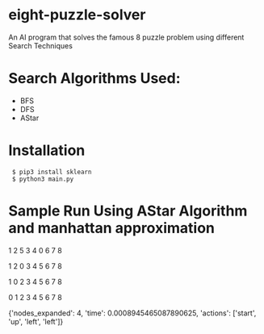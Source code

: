 # eight-puzzle-solver
An AI program that solves the famous 8 puzzle problem using different Search Techniques

# Search Algorithms Used:
 - BFS
 - DFS
 - AStar

# Installation
 ```
  $ pip3 install sklearn
  $ python3 main.py
 ```
 
# Sample Run Using AStar Algorithm and manhattan approximation

1 2 5
3 4 0
6 7 8


1 2 0
3 4 5
6 7 8


1 0 2
3 4 5
6 7 8


0 1 2
3 4 5
6 7 8


{'nodes_expanded': 4, 'time': 0.0008945465087890625, 'actions': ['start', 'up', 'left', 'left']}
